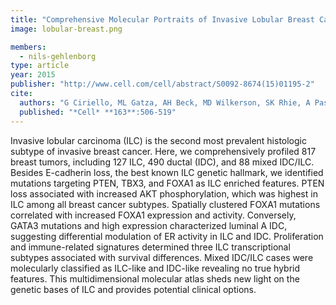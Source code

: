 ```yaml
---
title: "Comprehensive Molecular Portraits of Invasive Lobular Breast Cancer"
image: lobular-breast.png

members:
  - nils-gehlenborg
type: article
year: 2015
publisher: "http://www.cell.com/cell/abstract/S0092-8674(15)01195-2"
cite:
  authors: "G Ciriello, ML Gatza, AH Beck, MD Wilkerson, SK Rhie, A Pastore, H Zhang, M McLellan, C Yau, C Kandoth, R Bowlby, H Shen, S Hayat, R Fieldhouse, SC Lester, GM Tse, RE Factor, LC Collins, KH Allison, YY Chen, K Jensen, NB Johnson, S Oesterreich, GB Mills, AD Cherniack, G Robertson, C Benz, C Sander, PW Laird, KA Hoadley, TA King, TCGA Research Network (incl. N Gehlenborg), CM Perou"
  published: "*Cell* **163**:506-519"
---
```

Invasive lobular carcinoma (ILC) is the second most prevalent histologic subtype of invasive breast cancer. Here, we comprehensively profiled 817 breast tumors, including 127 ILC, 490 ductal (IDC), and 88 mixed IDC/ILC. Besides E-cadherin loss, the best known ILC genetic hallmark, we identified mutations targeting PTEN, TBX3, and FOXA1 as ILC enriched features. PTEN loss associated with increased AKT phosphorylation, which was highest in ILC among all breast cancer subtypes. Spatially clustered FOXA1 mutations correlated with increased FOXA1 expression and activity. Conversely, GATA3 mutations and high expression characterized luminal A IDC, suggesting differential modulation of ER activity in ILC and IDC. Proliferation and immune-related signatures determined three ILC transcriptional subtypes associated with survival differences. Mixed IDC/ILC cases were molecularly classified as ILC-like and IDC-like revealing no true hybrid features. This multidimensional molecular atlas sheds new light on the genetic bases of ILC and provides potential clinical options.
